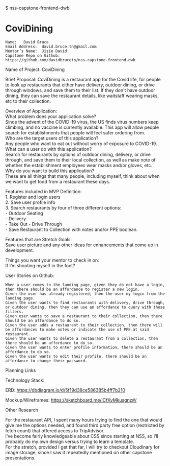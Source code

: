 $ nss-capstone-frontend-dwb  
# CoviDining   
  
	Name:	David Bruce  
	Email Address:	david.bruce.tn@gmail.com  
	Mentor’s Name:	Jisie David  
	Capstone Repo on Github:   
	https://github.com/davidbrucetn/nss-capstone-frontend-dwb  
  
  
Name of Project: CoviDining  
  
Brief Proposal: CoviDining is a restaurant app for the Covid life, for people to look up restaurants that either have delivery, outdoor dining, or drive through windows, and save them to their list. If they don't have outdoor dining, they can save the restaurant details, like waitstaff wearing masks, etc to their collection.  
  
Overview of Application:   
	What problem does your application solve?   
		Since the advent of the COVID-19 virus, the US finds virus numbers keep climbing, and no vaccine is currently available. This app will allow people search for establishments that people will feel safer ordering from.  
	Who are the target users of this application?	  
		Any people who want to eat out without worry of exposure to COVID-19.  
	What can a user do with this application?  
		Search for restaurants by options of outdoor dining, delivery, or drive through, and save them to their local collection, as well as make note of whether the establishment employees wear masks and/or gloves, etc.  
	Why do you want to build this application?  
		These are all things that many people, including myself, think about when we want to get food from a restaurant these days.  
  
Features included in MVP Definition:   
	1. Register and login users  
	2. Save user profile info  
	3. Search restaurants by four of three different options:   
	   - Outdoor Seating  
	   - Delivery  
	   - Take Out
	   - Drive Through  
	   - Save Restaurant to Collection with notes and/or PPE boolean.  
  
Features that are Stretch Goals:  
	Save user picture and any other ideas for enhancements that come up in development.  
  
Things you want your mentor to check in on:  
	If I’m shooting myself in the foot?  
  
User Stories on Github:   
  
	When a user comes to the landing page, given they do not have a login, then there should be an affordance to register a new login.  
	Given the user has already registered, then the user my login from the landing page.  
	Given the user wants to find restaurants with delivery, drive through, or outdoor dining, then they can use an affordance to query with those filters.  
	Given user wants to save a restaurant to their collection, then there should be an affordance to do so.  
	Given the user adds a restaurant to their collection, then there will be affordances to make notes or indicate the use of PPE at said restaurant.  
	Given the user wants to delete a restaurant from a collection, then there should be an affordance to do so.  
	Given the user wants to enter profile information, there should be an affordance to do so.  
	Given the user wants to edit their profile, there should be an affordance to change their password.  
  
  
Planning Links  
  
Technology Stack:   
  
ERD: https://dbdiagram.io/d/5f19d38ce586385b4ff7b210  
  
Mockup/Wireframes: https://sketchboard.me/lCfKvMkusgnz#/  
  
Other Research  
  
For the restaurant API, I spent many hours trying to find the one that would give me the options needed, and found third party free option (restricted by fetch count) that offered access to TripAdvisor.  
I’ve become fairly knowledgeable about CSS since starting at NSS, so I’ll probably do my own design versus trying to learn a template.	  
For the stretch, provided I get that far, I will try to checkout Cloudinary for image storage, since I saw it repeatedly mentioned on other capstone presentations.  
